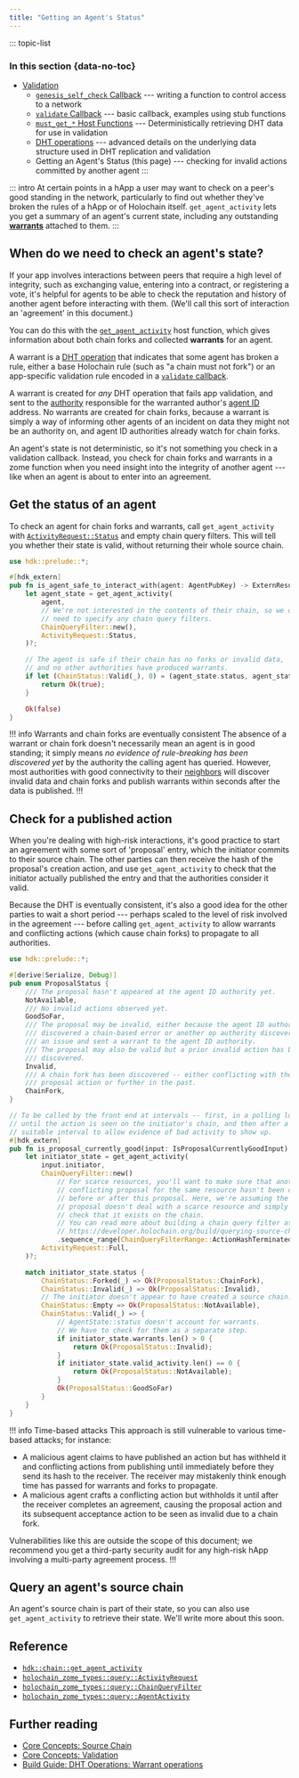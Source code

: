 ```yaml
---
title: "Getting an Agent's Status"
---
```


::: topic-list
### In this section {data-no-toc}

* [Validation](/build/validation/)
    * [`genesis_self_check` Callback](/build/genesis-self-check-callback/) --- writing a function to control access to a network
    * [`validate` Callback](/build/validate-callback/) --- basic callback, examples using stub functions
    * [`must_get_*` Host Functions](/build/must-get-host-functions/) --- Deterministically retrieving DHT data for use in validation
    * [DHT operations](/build/dht-operations/) --- advanced details on the underlying data structure used in DHT replication and validation
    * Getting an Agent's Status (this page) --- checking for invalid actions committed by another agent
:::

::: intro
At certain points in a hApp a user may want to check on a peer's good standing in the network, particularly to find out whether they've broken the rules of a hApp or of Holochain itself. `get_agent_activity` lets you get a summary of an agent's current state, including any outstanding [**warrants**](/resources/glossary/#warrant) attached to them.
:::

## When do we need to check an agent's state?

If your app involves interactions between peers that require a high level of integrity, such as exchanging value, entering into a contract, or registering a vote, it's helpful for agents to be able to check the reputation and history of another agent before interacting with them. (We'll call this sort of interaction an 'agreement' in this document.)

You can do this with the [`get_agent_activity`](https://docs.rs/hdk/latest/hdk/chain/fn.get_agent_activity.html) host function, which gives information about both chain forks and collected **warrants** for an agent.

A warrant is a [DHT operation](/build/dht-operations/) that indicates that some agent has broken a rule, either a base Holochain rule (such as "a chain must not fork") or an app-specific validation rule encoded in a [`validate` callback](/build/validate-callback/).

A warrant is created for _any_ DHT operation that fails app validation, and sent to the [authority](/resources/glossary/#validation-authority) responsible for the warranted author's [agent ID](/build/identifiers/#agent) address. No warrants are created for chain forks, because a warrant is simply a way of informing other agents of an incident on data they might not be an authority on, and agent ID authorities already watch for chain forks.<!-- TODO: change this language if chain fork warrants become a thing -->

An agent's state is not deterministic, so it's not something you check in a validation callback. Instead, you check for chain forks and warrants in a zome function when you need insight into the integrity of another agent --- like when an agent is about to enter into an agreement.

## Get the status of an agent

To check an agent for chain forks and warrants, call `get_agent_activity` with [`ActivityRequest::Status`](https://docs.rs/hdk/latest/hdk/prelude/enum.ActivityRequest.html#variant.Status) and empty chain query filters. This will tell you whether their state is valid, without returning their whole source chain.

```rust
use hdk::prelude::*;

#[hdk_extern]
pub fn is_agent_safe_to_interact_with(agent: AgentPubKey) -> ExternResult<bool> {
    let agent_state = get_agent_activity(
        agent,
        // We're not interested in the contents of their chain, so we don't
        // need to specify any chain query filters.
        ChainQueryFilter::new(),
        ActivityRequest::Status,
    )?;

    // The agent is safe if their chain has no forks or invalid data,
    // and no other authorities have produced warrants.
    if let (ChainStatus::Valid(_), 0) = (agent_state.status, agent_state.warrants.len()) {
        return Ok(true);
    }

    Ok(false)
}
```

!!! info Warrants and chain forks are eventually consistent
The absence of a warrant or chain fork doesn't necessarily mean an agent is in good standing; it simply means _no evidence of rule-breaking has been discovered yet_ by the authority the calling agent has queried. However, most authorities with good connectivity to their [neighbors](/resources/glossary/#neighbor) will discover invalid data and chain forks and publish warrants within seconds after the data is published.
!!!

## Check for a published action

When you're dealing with high-risk interactions, it's good practice to start an agreement with some sort of 'proposal' entry, which the initiator commits to their source chain. The other parties can then receive the hash of the proposal's creation action, and use `get_agent_activity` to check that the initiator actually published the entry and that the authorities consider it valid.

Because the DHT is eventually consistent, it's also a good idea for the other parties to wait a short period --- perhaps scaled to the level of risk involved in the agreement --- before calling `get_agent_activity` to allow warrants and conflicting actions (which cause chain forks) to propagate to all authorities.

```rust
use hdk::prelude::*;

#[derive(Serialize, Debug)]
pub enum ProposalStatus {
    /// The proposal hasn't appeared at the agent ID authority yet.
    NotAvailable,
    /// No invalid actions observed yet.
    GoodSoFar,
    /// The proposal may be invalid, either because the agent ID authority
    /// discovered a chain-based error or another op authority discovered
    /// an issue and sent a warrant to the agent ID authority.
    /// The proposal may also be valid but a prior invalid action has been
    /// discovered.
    Invalid,
    /// A chain fork has been discovered -- either conflicting with the
    /// proposal action or further in the past.
    ChainFork,
}

// To be called by the front end at intervals -- first, in a polling loop
// until the action is seen on the initiator's chain, and then after a
// suitable interval to allow evidence of bad activity to show up.
#[hdk_extern]
pub fn is_proposal_currently_good(input: IsProposalCurrentlyGoodInput) -> ExternResult<ProposalStatus> {
    let initiator_state = get_agent_activity(
        input.initiator,
        ChainQueryFilter::new()
            // For scarce resources, you'll want to make sure that another
            // conflicting proposal for the same resource hasn't been created
            // before or after this proposal. Here, we're assuming the
            // proposal doesn't deal with a scarce resource and simply
            // check that it exists on the chain.
            // You can read more about building a chain query filter at
            // https://developer.holochain.org/build/querying-source-chains/#filtering-a-query
            .sequence_range(ChainQueryFilterRange::ActionHashTerminated(input.proposal_hash, 0)),
        ActivityRequest::Full,
    )?;

    match initiator_state.status {
        ChainStatus::Forked(_) => Ok(ProposalStatus::ChainFork),
        ChainStatus::Invalid(_) => Ok(ProposalStatus::Invalid),
        // The initiator doesn't appear to have created a source chain.
        ChainStatus::Empty => Ok(ProposalStatus::NotAvailable),
        ChainStatus::Valid(_) => {
            // AgentState::status doesn't account for warrants.
            // We have to check for them as a separate step.
            if initiator_state.warrants.len() > 0 {
                return Ok(ProposalStatus::Invalid);
            }
            if initiator_state.valid_activity.len() == 0 {
                return Ok(ProposalStatus::NotAvailable);
            }
            Ok(ProposalStatus::GoodSoFar)
        }
    }
}
```

!!! info Time-based attacks
This approach is still vulnerable to various time-based attacks; for instance:

* A malicious agent claims to have published an action but has withheld it and conflicting actions from publishing until immediately before they send its hash to the receiver. The receiver may mistakenly think enough time has passed for warrants and forks to propagate.
* A malicious agent crafts a conflicting action but withholds it until after the receiver completes an agreement, causing the proposal action and its subsequent acceptance action to be seen as invalid due to a chain fork.

Vulnerabilities like this are outside the scope of this document; we recommend you get a third-party security audit for any high-risk hApp involving a multi-party agreement process.
!!!

## Query an agent's source chain

An agent's source chain is part of their state, so you can also use `get_agent_activity` to retrieve their state. We'll write more about this soon.<!-- TODO: link to /build/querying-source-chains/ when this is written -->

## Reference

* [`hdk::chain::get_agent_activity`](https://docs.rs/hdk/latest/hdk/chain/fn.get_agent_activity.html)
* [`holochain_zome_types::query::ActivityRequest`](https://docs.rs/holochain_zome_types/latest/holochain_zome_types/query/enum.ActivityRequest.html)
* [`holochain_zome_types::query::ChainQueryFilter`](https://docs.rs/holochain_zome_types/latest/holochain_zome_types/query/struct.ChainQueryFilter.html)
* [`holochain_zome_types::query::AgentActivity`](https://docs.rs/holochain_zome_types/latest/holochain_zome_types/query/struct.AgentActivity.html)

## Further reading

* [Core Concepts: Source Chain](/concepts/3_source_chain/)
* [Core Concepts: Validation](/concepts/7_validation/)
* [Build Guide: DHT Operations: Warrant operations](/build/dht-operations/#warrant-operations)
